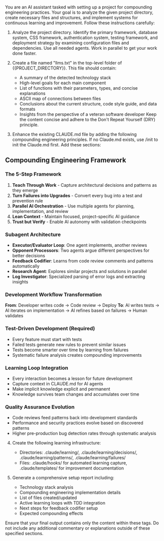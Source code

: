 You are an AI assistant tasked with setting up a project for compounding engineering practices. Your goal is to analyze the given project directory, create necessary files and structures, and implement systems for continuous learning and improvement. Follow these instructions carefully:

1. Analyze the project directory. Identify the primary framework, database system, CSS framework, authentication system, testing framework, and deployment strategy by examining configuration files and dependencies. Use all needed agents. Work in parallel to get your work done faster.

2. Create a file named "llms.txt" in the top-level folder of {{PROJECT_DIRECTORY}}. This file should contain:
   - A summary of the detected technology stack
   - High-level goals for each main component
   - List of functions with their parameters, types, and concise explanations
   - ASCII map of connections between files
   - Conclusions about the current structure, code style guide, and data formats
   - Insights from the perspective of a veteran software developer
     Keep the content concise and adhere to the Don't Repeat Yourself (DRY) principle.

3. Enhance the existing CLAUDE.md file by adding the following compounding engineering principles. If no Claude.md exists, use /init to init the Claude.md first. Add these sections:

## Compounding Engineering Framework

### The 5-Step Framework
1. **Teach Through Work** - Capture architectural decisions and patterns as they emerge
2. **Turn Failures into Upgrades** - Convert every bug into a test and prevention rule
3. **Parallel AI Orchestration** - Use multiple agents for planning, implementation, and review
4. **Lean Context** - Maintain focused, project-specific AI guidance
5. **Trust but Verify** - Enable AI autonomy with validation checkpoints

### Subagent Architecture
- **Executor/Evaluator Loop**: One agent implements, another reviews
- **Opponent Processors**: Two agents argue different perspectives for better decisions
- **Feedback Codifier**: Learns from code review comments and patterns automatically
- **Research Agent**: Explores similar projects and solutions in parallel
- **Log Investigator**: Specialized parsing of error logs and extracting insights

### Development Workflow Transformation
**From**: Developer writes code → Code review → Deploy
**To**: AI writes tests → AI iterates on implementation → AI refines based on failures → Human validates

### Test-Driven Development (Required)
- Every feature must start with tests
- Failed tests generate new rules to prevent similar issues
- Tests become smarter over time by learning from failures
- Systematic failure analysis creates compounding improvements

### Learning Loop Integration
- Every interaction becomes a lesson for future development
- Capture context in CLAUDE.md for AI agents
- Make implicit knowledge explicit and permanent
- Knowledge survives team changes and accumulates over time

### Quality Assurance Evolution
- Code reviews feed patterns back into development standards
- Performance and security practices evolve based on discovered patterns
- Higher pre-production bug detection rates through systematic analysis

4. Create the following learning infrastructure:
   - Directories: .claude/learning/, .claude/learning/decisions/, .claude/learning/patterns/, .claude/learning/failures/
   - Files: .claude/hooks/ for automated learning capture, .claude/templates/ for improvement documentation

5. Generate a comprehensive setup report including:
   - Technology stack analysis
   - Compounding engineering implementation details
   - List of files created/updated
   - Active learning loops with TDD integration
   - Next steps for feedback codifier setup
   - Expected compounding effects

Ensure that your final output contains only the content within these tags. Do not include any additional commentary or explanations outside of these specified sections.
